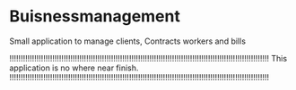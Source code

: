 # Buisnessmanagement
Small application to manage clients, Contracts workers and bills

!!!!!!!!!!!!!!!!!!!!!!!!!!!!!!!!!!!!!!!!!!!!!!!!!!!!!!!!!!!!!!!!!!!!!!!!!!!!!!!!!!!!!!!!!!!!!!!!!!!!!!!!!!!!!!!!!!!
This application is no where near finish. 
!!!!!!!!!!!!!!!!!!!!!!!!!!!!!!!!!!!!!!!!!!!!!!!!!!!!!!!!!!!!!!!!!!!!!!!!!!!!!!!!!!!!!!!!!!!!!!!!!!!!!!!!!!!!!!!!!!!
